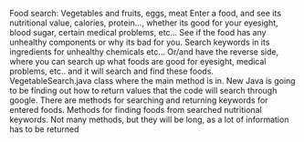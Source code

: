 Food search:
Vegetables and fruits, eggs,  meat
Enter a food, and see its nutritional value, calories, protein…, whether its good for your eyesight, blood sugar, certain medical problems, etc… See if the food has any unhealthy components or why its bad for you. Search keywords in its ingredients for unhealthy chemicals etc… 
Or/and have the reverse side, where you can search up what foods are good for eyesight, medical problems, etc.. and it will search and find these foods. 
VegetableSearch.java class where the main method is in. 
New Java is going to be finding out how to return values that the code will search through google. 
There are methods for searching and returning keywords for entered foods. Methods for finding foods from searched nutritional keywords. Not many methods, but they will be long, as a lot of information has to be returned
